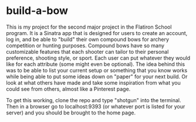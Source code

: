 # build-a-bow

This is my project for the second major project in the Flatiron School program. 
It is a Sinatra app that is designed for users to create an account, log in, and be able to "build" their own compound bows
for archery competition or hunting purposes.
Compound bows have so many customizable features that each shooter can tailor to their personal preference, shooting style, or sport. 
Each user can put whatever they would like for each attribute (some might even be optional).
The idea behind this was to be able to list your current setup or something that you know works while being able 
to put some ideas down on "paper" for your next build. Or look at what others have made and take some inspiration from what you could see from others, almost like a Pinterest page.

To get this working, clone the repo and type "shotgun" into the terminal. Then in a browser go to localhost:9393 (or whatever port is listed for your server) and you should be brought to the home page. 
